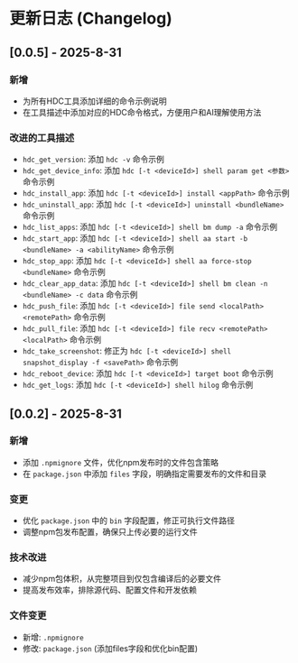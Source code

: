 # 更新日志 (Changelog)

## [0.0.5] - 2025-8-31

### 新增
- 为所有HDC工具添加详细的命令示例说明
- 在工具描述中添加对应的HDC命令格式，方便用户和AI理解使用方法

### 改进的工具描述
- `hdc_get_version`: 添加 `hdc -v` 命令示例
- `hdc_get_device_info`: 添加 `hdc [-t <deviceId>] shell param get <参数>` 命令示例
- `hdc_install_app`: 添加 `hdc [-t <deviceId>] install <appPath>` 命令示例
- `hdc_uninstall_app`: 添加 `hdc [-t <deviceId>] uninstall <bundleName>` 命令示例
- `hdc_list_apps`: 添加 `hdc [-t <deviceId>] shell bm dump -a` 命令示例
- `hdc_start_app`: 添加 `hdc [-t <deviceId>] shell aa start -b <bundleName> -a <abilityName>` 命令示例
- `hdc_stop_app`: 添加 `hdc [-t <deviceId>] shell aa force-stop <bundleName>` 命令示例
- `hdc_clear_app_data`: 添加 `hdc [-t <deviceId>] shell bm clean -n <bundleName> -c data` 命令示例
- `hdc_push_file`: 添加 `hdc [-t <deviceId>] file send <localPath> <remotePath>` 命令示例
- `hdc_pull_file`: 添加 `hdc [-t <deviceId>] file recv <remotePath> <localPath>` 命令示例
- `hdc_take_screenshot`: 修正为 `hdc [-t <deviceId>] shell snapshot_display -f <savePath>` 命令示例
- `hdc_reboot_device`: 添加 `hdc [-t <deviceId>] target boot` 命令示例
- `hdc_get_logs`: 添加 `hdc [-t <deviceId>] shell hilog` 命令示例

## [0.0.2] - 2025-8-31

### 新增
- 添加 `.npmignore` 文件，优化npm发布时的文件包含策略
- 在 `package.json` 中添加 `files` 字段，明确指定需要发布的文件和目录

### 变更
- 优化 `package.json` 中的 `bin` 字段配置，修正可执行文件路径
- 调整npm包发布配置，确保只上传必要的运行文件

### 技术改进
- 减少npm包体积，从完整项目到仅包含编译后的必要文件
- 提高发布效率，排除源代码、配置文件和开发依赖

### 文件变更
- 新增: `.npmignore`
- 修改: `package.json` (添加files字段和优化bin配置)